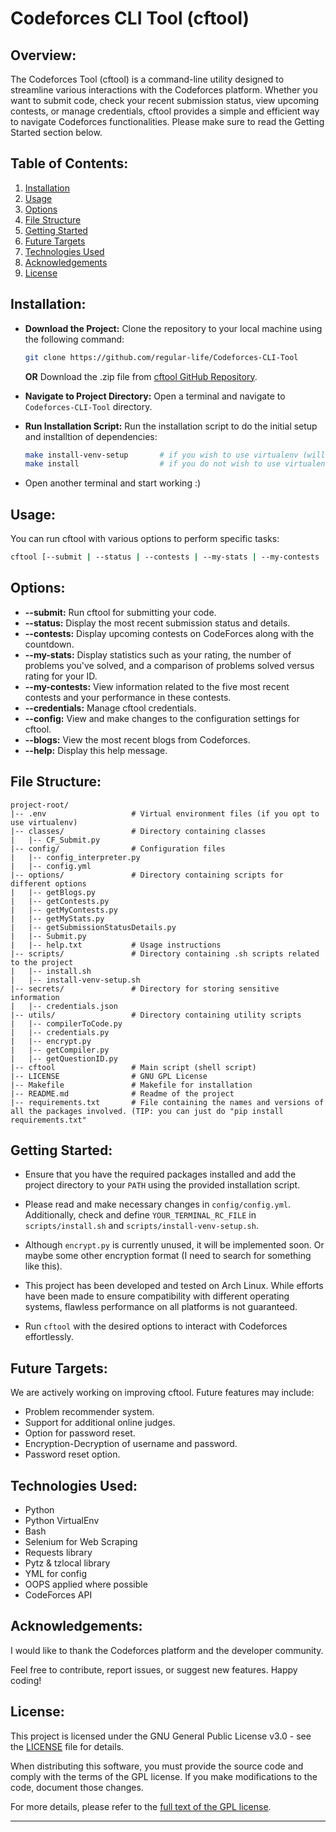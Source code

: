 # Codeforces CLI Tool (cftool)

## Overview:

The Codeforces Tool (cftool) is a command-line utility designed to streamline various interactions with the Codeforces platform. Whether you want to submit code, check your recent submission status, view upcoming contests, or manage credentials, cftool provides a simple and efficient way to navigate Codeforces functionalities.
Please make sure to read the Getting Started section below.

## Table of Contents:

1. [Installation](#installation)
2. [Usage](#usage)
3. [Options](#options)
4. [File Structure](#file-structure)
5. [Getting Started](#getting-started)
6. [Future Targets](#future-targets)
7. [Technologies Used](#technologies-used)
8. [Acknowledgements](#acknowledgements)
9. [License](#license)

## Installation:

  - **Download the Project:**
    Clone the repository to your local machine using the following command:
    ```bash
    git clone https://github.com/regular-life/Codeforces-CLI-Tool
    ```
    **OR**
    Download the .zip file from [cftool GitHub Repository](https://github.com/regular-life/Codeforces-CLI-Tool).

  - **Navigate to Project Directory:**
    Open a terminal and navigate to `Codeforces-CLI-Tool` directory.

  - **Run Installation Script:**
    Run the installation script to do the initial setup and installtion of dependencies:
    ```bash
    make install-venv-setup       # if you wish to use virtualenv (will be named .env) setup
    make install                  # if you do not wish to use virtualenv
    ```
  - Open another terminal and start working :) 

## Usage:

You can run cftool with various options to perform specific tasks:

```bash
cftool [--submit | --status | --contests | --my-stats | --my-contests | --credentials | --config | --blogs | --help]
```

## Options:

- **--submit:** Run cftool for submitting your code.
- **--status:** Display the most recent submission status and details.
- **--contests:** Display upcoming contests on CodeForces along with the countdown.
- **--my-stats:** Display statistics such as your rating, the number of problems you've solved, and a comparison of problems solved versus rating for your ID.
- **--my-contests:** View information related to the five most recent contests and your performance in these contests.
- **--credentials:** Manage cftool credentials.
- **--config:** View and make changes to the configuration settings for cftool.
- **--blogs:** View the most recent blogs from Codeforces.
- **--help:** Display this help message.

## File Structure:
```
project-root/
|-- .env                   # Virtual environment files (if you opt to use virtualenv)
|-- classes/               # Directory containing classes
|   |-- CF_Submit.py
|-- config/                # Configuration files
|   |-- config_interpreter.py
|   |-- config.yml
|-- options/               # Directory containing scripts for different options
|   |-- getBlogs.py
|   |-- getContests.py
|   |-- getMyContests.py
|   |-- getMyStats.py
|   |-- getSubmissionStatusDetails.py
|   |-- Submit.py
|   |-- help.txt           # Usage instructions
|-- scripts/               # Directory containing .sh scripts related to the project
|   |-- install.sh
|   |-- install-venv-setup.sh
|-- secrets/               # Directory for storing sensitive information
|   |-- credentials.json
|-- utils/                 # Directory containing utility scripts
|   |-- compilerToCode.py
|   |-- credentials.py
|   |-- encrypt.py
|   |-- getCompiler.py
|   |-- getQuestionID.py
|-- cftool                 # Main script (shell script)
|-- LICENSE                # GNU GPL License
|-- Makefile               # Makefile for installation
|-- README.md              # Readme of the project
|-- requirements.txt       # File containing the names and versions of all the packages involved. (TIP: you can just do "pip install requirements.txt"
```

## Getting Started:

- Ensure that you have the required packages installed and add the project directory to your `PATH` using the provided installation script.

- Please read and make necessary changes in `config/config.yml`. Additionally, check and define `YOUR_TERMINAL_RC_FILE` in `scripts/install.sh` and `scripts/install-venv-setup.sh`.

- Although `encrypt.py` is currently unused, it will be implemented soon. Or maybe some other encryption format (I need to search for something like this).

- This project has been developed and tested on Arch Linux. While efforts have been made to ensure compatibility with different operating systems, flawless performance on all platforms is not guaranteed.

- Run `cftool` with the desired options to interact with Codeforces effortlessly.

## Future Targets:

We are actively working on improving cftool. Future features may include:

- Problem recommender system.
- Support for additional online judges.
- Option for password reset.
- Encryption-Decryption of username and password.
- Password reset option.

## Technologies Used:

- Python
- Python VirtualEnv
- Bash
- Selenium for Web Scraping
- Requests library
- Pytz & tzlocal library
- YML for config
- OOPS applied where possible
- CodeForces API

## Acknowledgements:

I would like to thank the Codeforces platform and the developer community.

Feel free to contribute, report issues, or suggest new features. Happy coding!

## License:
This project is licensed under the GNU General Public License v3.0 - see the [LICENSE](LICENSE) file for details.

When distributing this software, you must provide the source code and comply with the terms of the GPL license. If you make modifications to the code, document those changes.

For more details, please refer to the [full text of the GPL license](https://www.gnu.org/licenses/gpl-3.0.html).

---
